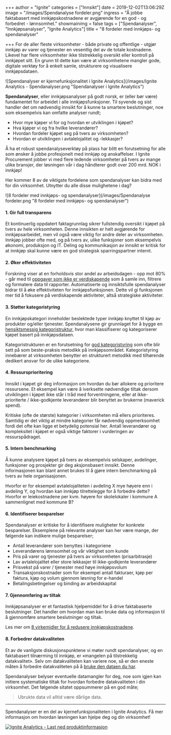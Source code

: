 +++
author = "Ignite"
categories = ["Innsikt"]
date = 2019-12-02T13:06:29Z
image = "/images/Spendanalyse fordeler.png"
ingress = "Å jobbe faktabasert med innkjøpskostnadene er avgjørende for en god - og forbedret - lønnsomhet."
showmainimg = false
tags = ["Spendanalyser", "Innkjøpsanalyser", "Ignite Analytics"]
title = "8 fordeler med innkjøps- og spendanalyser"

+++
For de aller fleste virksomheter - både private og offentlige - utgjør innkjøp av varer og tjenester en vesentlig del av de totale kostnadene. Likevel har flere virksomheter ikke tilstrekkelig oversikt eller kontroll på innkjøpet sitt. En grunn til dette kan være at virksomhetene mangler gode, digitale verktøy for å enkelt samle, strukturere og visualisere innkjøpsdataen. 

![Spendanalyser er kjernefunksjonalitet i Ignite Analytics](/images/Ignite Analytics - Spendanalyser.png "Spendanalyser i Ignite Analytics")

**Spendanalyser**, eller innkjøpsanalyser på godt norsk, er (eller bør være) fundamentet for arbeidet i alle innkjøpsfunksjoner. Til syvende og sist handler det om nødvendig innsikt for å kunne ta smartere beslutninger, noe som eksempelvis kan omfatte analyser rundt;

* Hvor mye kjøper vi for og hvordan er utviklingen i kjøpet?
* Hva kjøper vi og fra hvilke leverandører?
* Hvordan fordeler kjøpet seg på tvers av virksomheten?
* Hvordan er utviklingen i avtalelojalitet og -lekkasjer?

Å ha et robust spendanalyseverktøy på plass har blitt en forutsetning for alle som ønsker å jobbe profesjonelt med innkjøp og anskaffelser. I Ignite Procurement jobber vi med flere ledende virksomheter på tvers av mange ulike bransjer, der løsningen vår i dag håndterer godt over 200 mrd. NOK i innkjøp! 

Her kommer 8 av de viktigste fordelene som spendanalyser kan bidra med for din virksomhet. Utnytter du alle disse mulighetene i dag?

![8 fordeler med innkjøps- og spendanalyser](/images/Spendanalyse fordeler.png "8 fordeler med innkjøps- og spendanalyser")

#### 1. Gir full transparens

Et kontinuerlig oppdatert faktagrunnlag sikrer fullstendig oversikt i kjøpet på tvers av hele virksomheten. Denne innsikten er helt avgjørende for innkjøpsarbeidet, men vil også være viktig for andre deler av virksomheten. Innkjøp jobber ofte med, og på tvers av, ulike funksjoner som eksempelvis økonomi, produksjon og IT. Deling og kommunikasjon av innsikt er kritisk for at innkjøp skal kunne være en god strategisk sparringspartner internt.

#### 2. Øker effektiviteten

Forskning viser at en forholdsvis stor andel av arbeidsdagen - opp mot 80% - går med til [oppgaver som ikke er verdiskapende]() som å samle inn, filtrere og formatere data til rapporter. Automatiserte og innsiktsfulle spendanalyser bidrar til å øke effektiviteten for innkjøpsfunksjonen. Dette vil gi funksjonen mer tid å fokusere på verdiskapende aktiviteter, altså strategiske aktiviteter.

#### 3. Støtter kategoristyring

En innkjøpskategori inneholder beslektede typer innkjøp knyttet til kjøp av produkter og/eller tjenester. Spendanalysene gir grunnlaget for å bygge en [hensiktsmessig kategoristruktur](https://www.ignite.no/blogg/innsikt/kategoristruktur-og-kategorisering-en-praktisk-tiln%C3%A6rming/ "Kategoristruktur og kategorisering - fem praktiske tips"), hvor man klassifiserer og kategoriserer kjøpet basert på innkjøpsdataen. 

Kategoristrukturen er en forutsetning for [god kategoristyring](https://www.ignite.no/blogg/innsikt/en-praktisk-tiln%C3%A6rming-til-kategoristyring/ "En praktisk tilnærming til kategoristyring") som ofte blir sett på som beste-praksis metodikk på innkjøpsområdet. Kategoristyring innebærer at virksomheten benytter en strukturert metodikk med tilhørende dedikert ansvar for de ulike kategoriene.

#### 4. Ressursprioritering

Innsikt i kjøpet gir deg informasjon om hvordan du bør allokere og prioritere ressursene. Et eksempel kan være å iverksette nødvendige tiltak dersom utviklingen i kjøpet ikke står i tråd med forventningene, eller at ikke-prioriterte / ikke-godkjente leverandører blir benyttet av brukerne (maverick spend).

Kritiske (ofte de største) kategorier i virksomheten må ellers prioriteres. Samtidig er det viktig at mindre kategorier får nødvendig oppmerksomhet fordi det ofte kan ligge et betydelig potensial her. Antall leverandører og kompleksitet i kjøpet er også viktige faktorer i vurderingen av ressurspådraget.

#### 5. Intern benchmarking

Å kunne analysere kjøpet på tvers av eksempelvis selskaper, avdelinger, funksjoner og prosjekter gir deg aksjonsbasert innsikt. Denne informasjonen kan blant annet brukes til å gjøre intern benchmarking på tvers av hele organisasjonen.

Hvorfor er for eksempel avtalelojaliteten i avdeling X mye høyere enn i avdeling Y, og hvordan kan innkjøp tilrettelegge for å forbedre dette? Hvorfor er leiekostnadene per kvm. høyere for skolelokaler i kommune A sammenlignet med kommune B?

#### 6. Identifiserer besparelser

Spendanalyser er kritiske for å identifisere muligheter for konkrete besparelser. Eksemplene på relevante analyser kan her være mange, der følgende kan indikere mulige besparelser;

* Antall leverandører som benyttes i kategoriene
* Leverandørens lønnsomhet og vår viktighet som kunde
* Pris på varer og tjenester på tvers av virksomheten (prisarbitrasje)
* Lav avtalelojalitet eller store lekkasjer til ikke-godkjente leverandører
* Prisvekst på varer / tjenester med høye innkjøpsvolum
* Transaksjonskostnader som for eksempel antall fakturaer, kjøp per faktura, kjøp og volum gjennom løsning for e-handel
* Betalingsbetingelser og binding av arbeidskapital

#### 7. Gjennomføring av tiltak

Innkjøpsanalyser er et fantastisk hjelpemiddel for å drive faktabaserte beslutninger. Det handler om hvordan man kan bruke data og informasjon til å gjennomføre smartere beslutninger og tiltak.

Les mer om [8 virkemidler for å redusere innkjøpskostnadene](https://www.ignite.no/blogg/innsikt/8-virkemidler-for-%C3%A5-redusere-innkj%C3%B8pskostnadene/ "8 virkemidler for å redusere innkjøpskostnadene").

#### 8. Forbedrer datakvaliteten

Et av de vanligste diskusjonspunktene vi møter rundt spendanalyser, og en faktabasert tilnærming til innkjøp, er «mangelen på tilstrekkelig datakvalitet». Selv om datakvaliteten kan variere noe, så er den eneste måten å forbedre datakvaliteten på å [bruke den dataen du har](https://www.ignite.no/blogg/innsikt/bruk-dataen-din-til-%C3%A5-ta-bedre-beslutninger/ "Bruk dataen din til å ta gode, faktabaserte beslutninger").

Spendanalyser belyser eventuelle datamangler for deg, noe som igjen kan initiere systematiske tiltak for hvordan forbedre datakvaliteten i din virksomhet. Det følgende sitatet oppsummerer på en god måte;

> Ubrukte data vil alltid være dårlige data.

***

Spendanalyser er en del av kjernefunksjonaliteten i Ignite Analytics. Få mer informasjon om hvordan løsningen kan hjelpe deg og din virksomhet!

[![](https://www.ignite.no/images/Last%20ned%20produktinfo%20-%201200%20x100.png "Ignite Analytics - Last ned produktinformasjon")](https://www.ignite.no/ignite-analytics/produktinformasjon/ "Ignite Analytics - Last ned produktinformasjon")